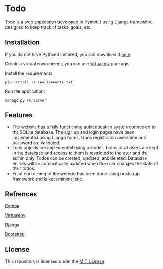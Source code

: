 # Todo

Todo is a web application developed in Python3 using Django framework, designed to keep track of tasks, goals, etc.

## Installation

If you do not have Python3 installed, you can download it [here](https://www.python.org/downloads/).

Create a virtual environment, you can use [virtualenv](https://pypi.org/project/virtualenv/) package.

Install the requirements:

```
pip install -r requirements.txt
```

Run the application:

```
manage.py runserver
```

## Features

- The website has a fully functioning authentication system connected to the SQLite database. The sign up and login pages have been implemented using Django forms. Upon registration username and password are validated.
- Todo objects are implemented using a model. Todos of all users are kept in the database and access to them is restricted to the user and the admin only. Todos can be created, updated, and deleted. Database entries will be automatically updated when the user changes the state of their todos.
- Front end desing of the website has been done using bootstrap framework and is kept minimalistic.

## Refrences

[Python](https://www.python.org/doc/)

[Virtualenv](https://virtualenv.pypa.io/)

[Django](https://docs.djangoproject.com/)

[Bootstrap](https://getbootstrap.com/docs/)

## License

This repository is licensed under the [MIT License](https://github.com/rmanaem/todo-app/blob/master/LICENSE).
